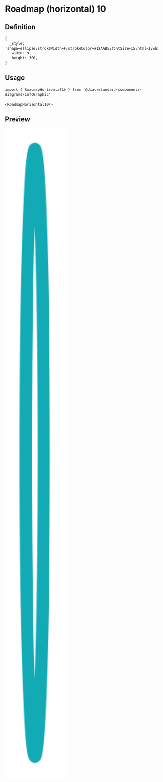 # Roadmap (horizontal) 10

## Definition

```
{
  _style: 'shape=ellipse;strokeWidth=6;strokeColor=#12AAB5;fontSize=15;html=1;whiteSpace=wrap;fontStyle=1;fontColor=#12AAB5;',
  _width: 9,
  _height: 300,
}
```

## Usage

```
import { RoadmapHorizontal10 } from '@diac/standard-components-diagrams/infoGraphic'

<RoadmapHorizontal10/>
```

## Preview

<img src="./roadmap-horizontal-10.png" width="200"/>

